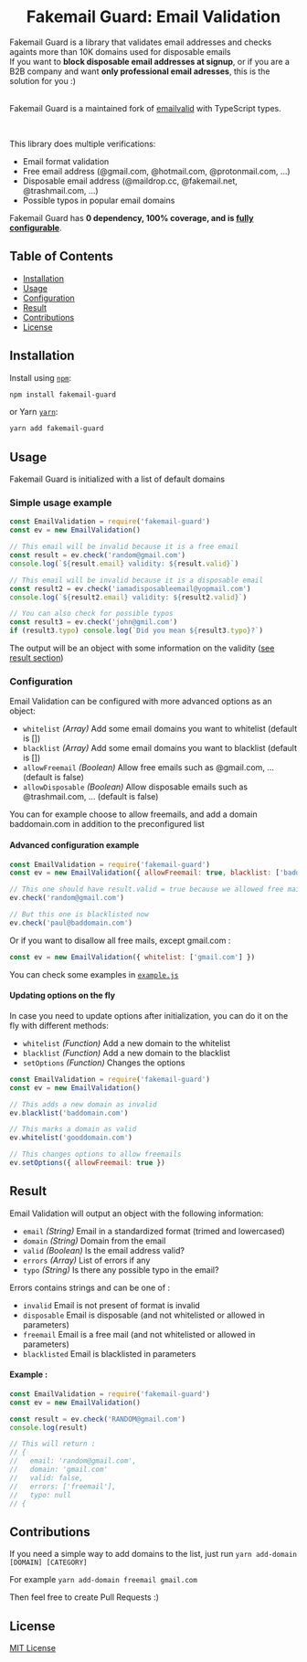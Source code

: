 <h1 align="center">Fakemail Guard: Email Validation</h1>

Fakemail Guard is a library that validates email addresses and checks againts more than 10K domains used for disposable emails<br />
If you want to **block disposable email addresses at signup**, or if you are a B2B company and want **only professional email adresses**, this is the solution for you :)<br />
<br />

Fakemail Guard is a maintained fork of [emailvalid](https://www.npmjs.com/package/emailvalid) with TypeScript types.

<br />

This library does multiple verifications:
- Email format validation
- Free email address (@gmail.com, @hotmail.com, @protonmail.com, ...)
- Disposable email address (@maildrop.cc, @fakemail.net, @trashmail.com, ...)
- Possible typos in popular email domains

Fakemail Guard has **0 dependency, 100% coverage, and is [fully configurable](#configuration)**.


## Table of Contents

- [Installation](#installation)
- [Usage](#usage)
- [Configuration](#configuration)
- [Result](#result)
- [Contributions](#contributions)
- [License](#license)

## Installation

Install using [`npm`](https://www.npmjs.com/package/fakemail-guard):

```bash
npm install fakemail-guard
```

or Yarn [`yarn`](https://yarnpkg.com/en/package/fakemail-guard):

```bash
yarn add fakemail-guard
```

## Usage

Fakemail Guard is initialized with a list of default domains

### Simple usage example

```javascript
const EmailValidation = require('fakemail-guard')
const ev = new EmailValidation()

// This email will be invalid because it is a free email
const result = ev.check('random@gmail.com')
console.log(`${result.email} validity: ${result.valid}`)

// This email will be invalid because it is a disposable email
const result2 = ev.check('iamadisposableemail@yopmail.com')
console.log(`${result2.email} validity: ${result2.valid}`)

// You can also check for possible typos
const result3 = ev.check('john@gmil.com')
if (result3.typo) console.log(`Did you mean ${result3.typo}?`)

```

The output will be an object with some information on the validity ([see result section](#result))


### Configuration

Email Validation can be configured with more advanced options as an object:

- `whitelist` _(Array)_ Add some email domains you want to whitelist (default is [])
- `blacklist` _(Array)_ Add some email domains you want to blacklist (default is [])
- `allowFreemail` _(Boolean)_ Allow free emails such as @gmail.com, ... (default is false)
- `allowDisposable` _(Boolean)_ Allow disposable emails such as @trashmail.com, ... (default is false)

You can for example choose to allow freemails, and add a domain baddomain.com in addition to the preconfigured list

#### Advanced configuration example

```javascript
const EmailValidation = require('fakemail-guard')
const ev = new EmailValidation({ allowFreemail: true, blacklist: ['baddomain.com'] })

// This one should have result.valid = true because we allowed free mails such as gmail.com
ev.check('random@gmail.com')

// But this one is blacklisted now
ev.check('paul@baddomain.com')

```

Or if you want to disallow all free mails, except gmail.com :

```javascript
const ev = new EmailValidation({ whitelist: ['gmail.com'] })

```

You can check some examples in [`example.js`](https://github.com/romainsimon/emailvalid/blob/master/example.js)

#### Updating options on the fly

In case you need to update options after initialization, you can do it on the fly with different methods:

- `whitelist` _(Function)_ Add a new domain to the whitelist
- `blacklist` _(Function)_ Add a new domain to the blacklist
- `setOptions` _(Function)_ Changes the options


```javascript
const EmailValidation = require('fakemail-guard')
const ev = new EmailValidation()

// This adds a new domain as invalid
ev.blacklist('baddomain.com')

// This marks a domain as valid
ev.whitelist('gooddomain.com')

// This changes options to allow freemails
ev.setOptions({ allowFreemail: true })

```


## Result

Email Validation will output an object with the following information:

- `email` _(String)_ Email in a standardized format (trimed and lowercased)
- `domain` _(String)_ Domain from the email
- `valid` _(Boolean)_ Is the email address valid?
- `errors` _(Array)_ List of errors if any
- `typo` _(String)_ Is there any possible typo in the email?

Errors contains strings and can be one of :
- `invalid` Email is not present of format is invalid
- `disposable` Email is disposable (and not whitelisted or allowed in parameters)
- `freemail` Email is a free mail (and not whitelisted or allowed in parameters)
- `blacklisted` Email is blacklisted in parameters

#### Example :

```javascript
const EmailValidation = require('fakemail-guard')
const ev = new EmailValidation()

const result = ev.check('RANDOM@gmail.com')
console.log(result)

// This will return :
// {
//   email: 'random@gmail.com',
//   domain: 'gmail.com'
//   valid: false,
//   errors: ['freemail'],
//   typo: null
// {

```

## Contributions

If you need a simple way to add domains to the list, just run `yarn add-domain [DOMAIN] [CATEGORY]`

For example `yarn add-domain freemail gmail.com`

Then feel free to create Pull Requests :)


## License

[MIT License](https://github.com/maaaathis/fakemail-guard/blob/master/LICENSE)
